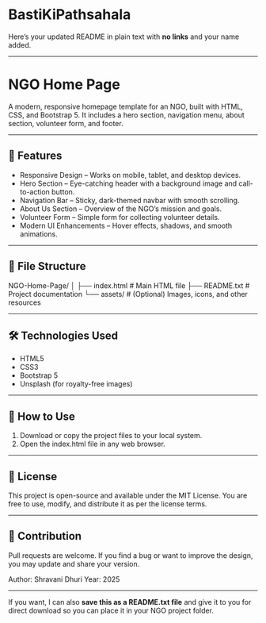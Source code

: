 # BastiKiPathsahala
Here’s your updated README in plain text with **no links** and your name added.

---

# NGO Home Page

A modern, responsive homepage template for an NGO, built with HTML, CSS, and Bootstrap 5.
It includes a hero section, navigation menu, about section, volunteer form, and footer.

---

## 📌 Features

* Responsive Design – Works on mobile, tablet, and desktop devices.
* Hero Section – Eye-catching header with a background image and call-to-action button.
* Navigation Bar – Sticky, dark-themed navbar with smooth scrolling.
* About Us Section – Overview of the NGO’s mission and goals.
* Volunteer Form – Simple form for collecting volunteer details.
* Modern UI Enhancements – Hover effects, shadows, and smooth animations.

---

## 📂 File Structure

NGO-Home-Page/
│
├── index.html        # Main HTML file
├── README.txt        # Project documentation
└── assets/           # (Optional) Images, icons, and other resources

---

## 🛠️ Technologies Used

* HTML5
* CSS3
* Bootstrap 5
* Unsplash (for royalty-free images)

---

## 🚀 How to Use

1. Download or copy the project files to your local system.
2. Open the index.html file in any web browser.

---




## 📄 License

This project is open-source and available under the MIT License.
You are free to use, modify, and distribute it as per the license terms.

---

## 🤝 Contribution

Pull requests are welcome. If you find a bug or want to improve the design, you may update and share your version.

Author: Shravani Dhuri
Year: 2025

---

If you want, I can also **save this as a README.txt file** and give it to you for direct download so you can place it in your NGO project folder.
